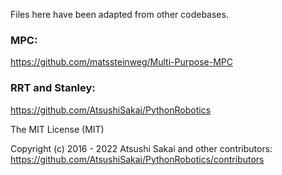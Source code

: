 Files here have been adapted from other codebases.

### MPC:

https://github.com/matssteinweg/Multi-Purpose-MPC

### RRT and Stanley:


https://github.com/AtsushiSakai/PythonRobotics

The MIT License (MIT)

Copyright (c) 2016 - 2022 Atsushi Sakai and other contributors:
https://github.com/AtsushiSakai/PythonRobotics/contributors
